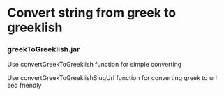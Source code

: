 # Convert string from greek to greeklish

### greekToGreeklish.jar

Use convertGreekToGreeklish function for simple converting

Use convertGreekToGreeklishSlugUrl function for converting greek to url seo friendly